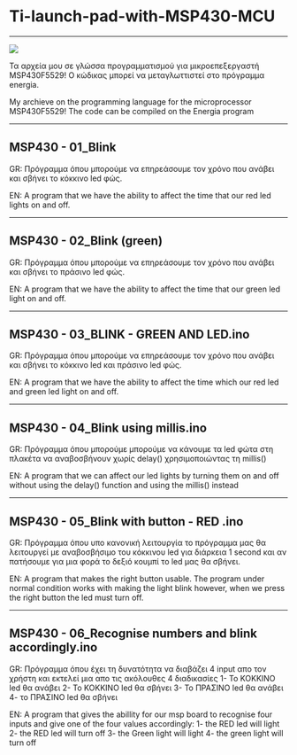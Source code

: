 # Ti-launch-pad-with-MSP430-MCU 
----------
![](https://th.bing.com/th/id/OIP.u8IUvq3TZKb3zmE7zZ7LxgHaEK?pid=ImgDet&rs=1)



Τα αρχεία μου σε γλώσσα προγραμματισμού για μικροεπεξεργαστή MSP430F5529!
Ο κώδικας μπορεί να μεταγλωττιστεί στο πρόγραμμα energia.

My archieve on the programming language for the microprocessor MSP430F5529!
The code can be compiled on the Energia program



---------------------------------------------------------------------------------------------------------------------------------------------------------------------------------
MSP430 - 01_Blink
---------------------------------------------------------------------------------------------------------------------------------------------------------------------------------
GR: Πρόγραμμα όπου μπορούμε να επηρεάσουμε τον χρόνο που ανάβει και σβήνει το κόκκινο led φώς.


EN: A program that we have the ability to affect the time that our red led lights on and off.

---------------------------------------------------------------------------------------------------------------------------------------------------------------------------------
MSP430 - 02_Blink (green)
---------------------------------------------------------------------------------------------------------------------------------------------------------------------------------
GR: Πρόγραμμα όπου μπορούμε να επηρεάσουμε τον χρόνο που ανάβει και σβήνει το πράσινο led φώς.


EN: A program that we have the ability to affect the time that our green led light on and off.

---------------------------------------------------------------------------------------------------------------------------------------------------------------------------------
MSP430 - 03_BLINK - GREEN AND LED.ino
---------------------------------------------------------------------------------------------------------------------------------------------------------------------------------
GR: Πρόγραμμα όπου μπορούμε να επηρεάσουμε τον χρόνο που ανάβει και σβήνει το κόκκινο led και πράσινο led φώς.



EN: A program that we have the ability to affect the time which our red led and green led light on and off.

---------------------------------------------------------------------------------------------------------------------------------------------------------------------------------
MSP430 - 04_Blink using millis.ino
---------------------------------------------------------------------------------------------------------------------------------------------------------------------------------
GR: Πρόγραμμα όπου μπορούμε μπορούμε να κάνουμε τα led φώτα στη πλακέτα να αναβοσβήνουν χωρίς delay() χρησιμοποιώντας τη millis()



EN: A program that we can affect our led lights by turning them on and off without using the delay() function and using the millis() instead

---------------------------------------------------------------------------------------------------------------------------------------------------------------------------------
MSP430 - 05_Blink with button - RED .ino
---------------------------------------------------------------------------------------------------------------------------------------------------------------------------------
GR: Πρόγραμμα όπου υπο κανονική λειτουργία το πρόγραμμα μας θα λειτουργεί με αναβοσβήσιμο του κόκκινου led για διάρκεια 1 second και αν πατήσουμε για μια φορά το δεξιό κουμπί το
led μας θα σβήνει.


EN: A program that makes the right button usable. The program under normal condition works with making the light blink however, when we press the right button the led must turn off. 

---------------------------------------------------------------------------------------------------------------------------------------------------------------------------------
MSP430 - 06_Recognise numbers and blink accordingly.ino
---------------------------------------------------------------------------------------------------------------------------------------------------------------------------------
GR: Πρόγραμμα όπου έχει τη δυνατότητα να διαβάζει 4 input απο τον χρήστη και εκτελεί μια απο τις ακόλουθες 4 διαδικασίες
1- Το ΚΟΚΚΙΝΟ led θα ανάβει
2- Το ΚΟΚΚΙΝΟ led θα σβήνει
3- Το ΠΡΑΣΙΝΟ led θα ανάβει
4- το ΠΡΑΣΙΝΟ led θα σβήνει

EN: A program that gives the abillity for our msp board to recognise four inputs and give one of the four values accordingly:
1- the RED led will light
2- the RED led will turn off
3- the Green light will light
4- the green light will turn off

